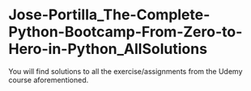 # Jose-Portilla_The-Complete-Python-Bootcamp-From-Zero-to-Hero-in-Python_AllSolutions
You will find solutions to all the exercise/assignments from the Udemy course aforementioned.

